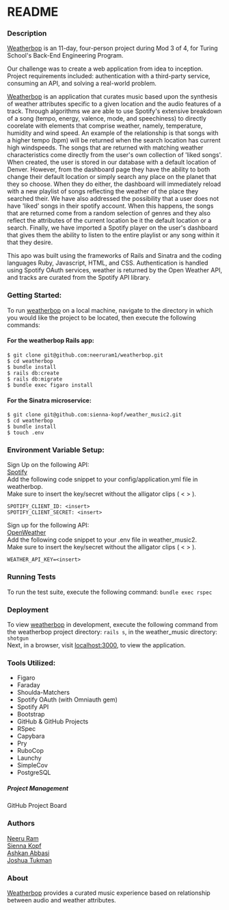 # README

### Description

[Weatherbop](https://github.com/neeruram1/weatherbop) is an 11-day, four-person project during Mod 3 of 4, for Turing School's Back-End Engineering Program.

Our challenge was to create a web application from idea to inception. Project requirements included: authentication with a third-party service, consuming an API, and solving a real-world problem.

[Weatherbop](https://github.com/neeruram1/weatherbop) is an application that curates music based upon the synthesis of weather attributes specific to a given location and the audio features of a track. Through algorithms we are able to use Spotify's extensive breakdown of a song (tempo, energy, valence, mode, and speechiness) to directly coorelate with elements that comprise weather, namely, temperature, humidity and wind speed. An example of the relationship is that songs with a higher tempo (bpm) will be returned when the search location has current high windspeeds. The songs that are returned with matching weather characteristics come directly from the user's own collection of 'liked songs'. When created, the user is stored in our database with a default location of Denver. However, from the dashboard page they have the ability to both change their default location or simply search any place on the planet that they so choose. When they do either, the dashboard will immediately reload with a new playlist of songs reflecting the weather of the place they searched their. We have also addressed the possibility that a user does not have 'liked' songs in their spotify account. When this happens, the songs that are returned come from a random selection of genres and they also reflect the attributes of the current location be it the default location or a search. Finally, we have imported a Spotify player on the user's dashboard that gives them the ability to listen to the entire playlist or any song within it that they desire. 

This apo was built using the frameworks of Rails and Sinatra and the coding languages Ruby, Javascript, HTML, and CSS. Authentication is handled using Spotify OAuth services, weather is returned by the Open Weather API, and tracks are curated from the Spotify API library.

### Getting Started:

To run [weatherbop](https://github.com/neeruram1/weatherbop) on a local machine, navigate to the directory in which you would like the project to be located, then execute the following commands:  

#### For the weatherbop Rails app:
```
$ git clone git@github.com:neeruram1/weatherbop.git 
$ cd weatherbop
$ bundle install
$ rails db:create
$ rails db:migrate
$ bundle exec figaro install
```

#### For the Sinatra microservice: 
```
$ git clone git@github.com:sienna-kopf/weather_music2.git
$ cd weatherbop
$ bundle install
$ touch .env 
```

### Environment Variable Setup:

Sign Up on the following API:   
[Spotify](https://developer.spotify.com/documentation/web-api/quick-start/)   
Add the following code snippet to your config/application.yml file in weatherbop.    
Make sure to insert the key/secret without the alligator clips ( < > ).

```
SPOTIFY_CLIENT_ID: <insert>
SPOTIFY_CLIENT_SECRET: <insert>
```

Sign up for the following API:    
[OpenWeather](https://home.openweathermap.org/users/sign_up)    
Add the following code snippet to your .env file in weather_music2.      
Make sure to insert the key/secret without the alligator clips ( < > ).

```
WEATHER_API_KEY=<insert>
```
  
### Running Tests
To run the test suite, execute the following command: `bundle exec rspec`

### Deployment
To view [weatherbop](https://github.com/neeruram1/weatherbop) in development, execute the following command from the weatherbop project directory: `rails s`, in the weather_music directory: `shotgun`     
Next, in a browser, visit [localhost:3000](http://localhost:3000), to view the application. 

### Tools Utilized:
- Figaro
- Faraday
- Shoulda-Matchers
- Spotify OAuth (with Omniauth gem)
- Spotify API
- Bootstrap
- GitHub & GitHub Projects
- RSpec
- Capybara
- Pry
- RuboCop
- Launchy
- SimpleCov
- PostgreSQL

##### Project Management
GitHub Project Board

### Authors
[Neeru Ram](https://github.com/neeruram1)     
[Sienna Kopf](https://github.com/sienna-kopf)      
[Ashkan Abbasi](https://github.com/ashkanthegreat)   
[Joshua Tukman](https://github.com/joshua-tukman)

### About
[Weatherbop](https://github.com/neeruram1/weatherbop) provides a curated music experience based on relationship between audio and weather attributes. 
